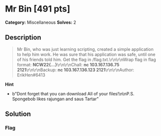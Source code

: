 # Mr Bin [491 pts]

**Category:** Miscellaneous
**Solves:** 2

## Description
>Mr Bin, who was just learning scripting, created a simple application to help him work. He was sure that his application was safe, until one of his friends told him. Get the flag in /flag.txt.\r\n\r\nWrap flag in flag format: **NCW22{...}**\r\n\r\nChall: **nc 103.167.136.75 2121**\r\n\r\nBackup: **nc 103.167.136.123 2121**\r\n\r\nAuthor: ErikHen#6413

**Hint**
* b"Dont forget that you can download All of your files!\n\nP.S. Spongebob likes rajungan and saus Tartar"

## Solution

### Flag

